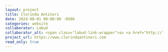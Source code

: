 ```yaml
---
layout: project
title: Clorinda Antinori
date: 2024-08-01 00:00:00 -0500
categories: website
collaborator: Labud
collaborator_alt: <span class="labud-link-wrapper">as <a href="http://labud.nyc">Labud</a></span>
project_url: https://www.clorindaantinori.com
read_only: true
---
```

